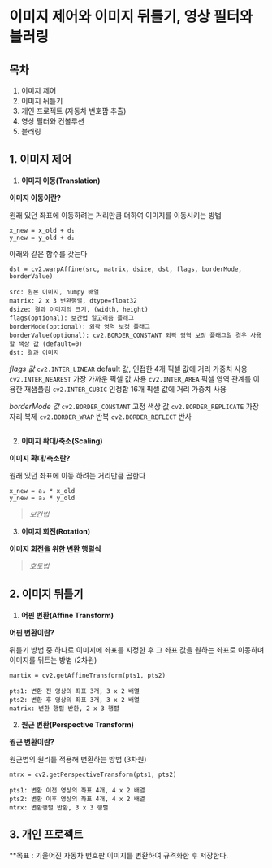 # 이미지 제어와 이미지 뒤틀기, 영상 필터와 블러링

## 목차
1. 이미지 제어
2. 이미지 뒤틀기
3. 개인 프로젝트 (자동차 번호팜 추출)
4. 영상 필터와 컨볼루션
5. 블러링

## 1. 이미지 제어

1. **이미지 이동(Translation)**

**이미지 이동이란?**

원래 있던 좌표에 이동하려는 거리만큼 더하여 이미지를 이동시키는 방법

```
x_new = x_old + d₁
y_new = y_old + d₂
```

아래와 같은 함수를 갖는다

```
dst = cv2.warpAffine(src, matrix, dsize, dst, flags, borderMode, borderValue)

src: 원본 이미지, numpy 배열
matrix: 2 x 3 변환행렬, dtype=float32
dsize: 결과 이미지의 크기, (width, height)
flags(optional): 보간법 알고리즘 플래그
borderMode(optional): 외곽 영역 보정 플래그
borderValue(optional): cv2.BORDER_CONSTANT 외곽 영역 보정 플래그일 경우 사용할 색상 값 (default=0)
dst: 결과 이미지
```

_flags 값_
`cv2.INTER_LINEAR` default 값, 인접한 4개 픽셀 값에 거리 가중치 사용
`cv2.INTER_NEAREST` 가장 가까운 픽셀 값 사용
`cv2.INTER_AREA` 픽셀 영역 관계를 이용한 재샘플링
`cv2.INTER_CUBIC` 인정합 16개 픽셀 값에 거리 가중치 사용

_borderMode 값_
`cv2.BORDER_CONSTANT` 고정 색상 값
`cv2.BORDER_REPLICATE` 가장자리 복제
`cv2.BORDER_WRAP` 반복
`cv2.BORDER_REFLECT` 반사

```python3

```

2. **이미지 확대/축소(Scaling)**

**이미지 확대/축소란?**

원래 있던 좌표에 이동 하려는 거리만큼 곱한다

```
x_new = a₁ * x_old
y_new = a₂ * y_old
```

> _보간법_

3. **이미지 회전(Rotation)**

**이미지 회전을 위한 변환 행렬식**

> _호도법_

## 2. 이미지 뒤틀기

1. **어핀 변환(Affine Transform)**

**어핀 변환이란?**

뒤틀기 방법 중 하나로 이미지에 좌표를 지정한 후 그 좌표 값을 원하는 좌표로 이동하며 이미지를 뒤트는 방법 (2차원)

```
martix = cv2.getAffineTransform(pts1, pts2)

pts1: 변환 전 영상의 좌표 3개, 3 x 2 배열
pts2: 변환 후 영상의 좌표 3개, 3 x 2 배열
matrix: 변환 행렬 반환, 2 x 3 행렬
```

2. **원근 변환(Perspective Transform)**

**원근 변환이란?**

원근법의 원리를 적용해 변환하는 방법 (3차원)

```
mtrx = cv2.getPerspectiveTransform(pts1, pts2)

pts1: 변환 이전 영상의 좌표 4개, 4 x 2 배열
pts2: 변환 이후 영상의 좌표 4개, 4 x 2 배열
mtrx: 변환행렬 반환, 3 x 3 행렬
```

## 3. 개인 프로젝트

**목표 : 기울어진 자동차 번호판 이미지를 변환하여 규격화한 후 저장한다.